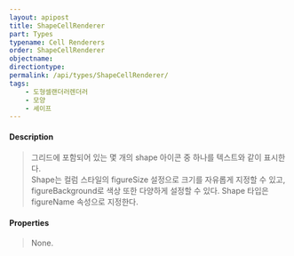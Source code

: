 ```yaml
---
layout: apipost
title: ShapeCellRenderer
part: Types
typename: Cell Renderers
order: ShapeCellRenderer
objectname: 
directiontype: 
permalink: /api/types/ShapeCellRenderer/
tags:
    - 도형셀랜더러렌더러
    - 모양
    - 셰이프
---
```



#### Description

> 그리드에 포함되어 있는 몇 개의 shape 아이콘 중 하나를 텍스트와 같이 표시한다.   
Shape는 컬럼 스타일의 figureSize 설정으로 크기를 자유롭게 지정할 수 있고, figureBackground로 색상 또한 다양하게 설정할 수 있다. Shape 타입은 figureName 속성으로 지정한다.

#### Properties

> None.  


